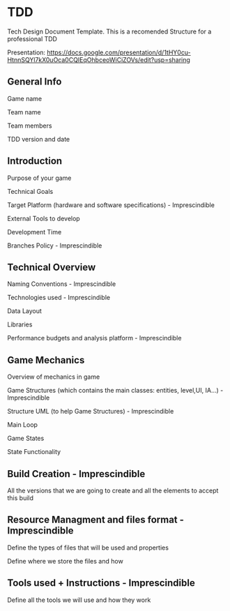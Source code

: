 # TDD
Tech Design Document Template. This is a recomended Structure for a professional TDD

Presentation: https://docs.google.com/presentation/d/1tHY0cu-HtnnSQYl7kX0uOca0CQIEqOhbceoWiCiZOVs/edit?usp=sharing

## General Info

Game name

Team name

Team members

TDD version and date



## Introduction

Purpose of your game

Technical Goals

Target Platform (hardware and software specifications) - Imprescindible

External Tools to develop

Development Time

Branches Policy - Imprescindible



## Technical Overview

Naming Conventions - Imprescindible

Technologies used - Imprescindible

Data Layout

Libraries

Performance budgets and analysis platform - Imprescindible



## Game Mechanics

Overview of mechanics in game

Game Structures (which contains the main classes: entities, level,UI, IA...)  - Imprescindible

Structure UML (to help Game Structures)  - Imprescindible

Main Loop

Game States

State Functionality


## Build Creation  - Imprescindible

All the versions that we are going to create and all the elements to accept this build

## Resource Managment and files format  - Imprescindible

Define the types of files that will be used and properties

Define where we store the files and how


## Tools used + Instructions  - Imprescindible

Define all the tools we will use and how they work
